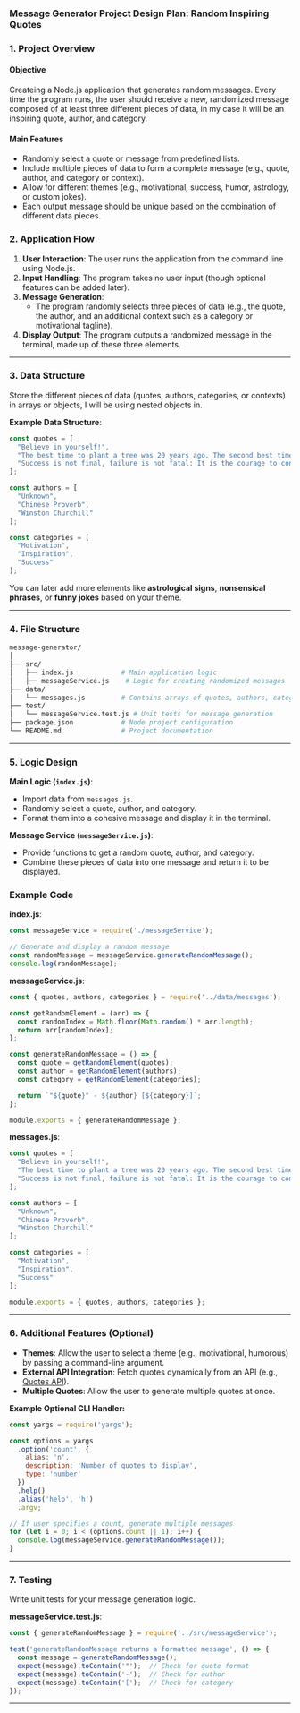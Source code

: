 ### **Message Generator Project Design Plan: Random Inspiring Quotes**


### **1. Project Overview**

#### **Objective**

Createing a Node.js application that generates random messages. Every time the program runs, the user should receive a new, randomized message composed of at least three different pieces of data, in my case it will be an inspiring quote, author, and category.

#### **Main Features**

- Randomly select a quote or message from predefined lists.
- Include multiple pieces of data to form a complete message (e.g., quote, author, and category or context).
- Allow for different themes (e.g., motivational, success, humor, astrology, or custom jokes).
- Each output message should be unique based on the combination of different data pieces.


### **2. Application Flow**

1. **User Interaction**: The user runs the application from the command line using Node.js.
2. **Input Handling**: The program takes no user input (though optional features can be added later).
3. **Message Generation**:
   - The program randomly selects three pieces of data (e.g., the quote, the author, and an additional context such as a category or motivational tagline).
4. **Display Output**: The program outputs a randomized message in the terminal, made up of these three elements.

---

### **3. Data Structure**

Store the different pieces of data (quotes, authors, categories, or contexts) in arrays or objects, I will be using nested objects in.

**Example Data Structure**:

```javascript
const quotes = [
  "Believe in yourself!",
  "The best time to plant a tree was 20 years ago. The second best time is now.",
  "Success is not final, failure is not fatal: It is the courage to continue that counts."
];

const authors = [
  "Unknown",
  "Chinese Proverb",
  "Winston Churchill"
];

const categories = [
  "Motivation",
  "Inspiration",
  "Success"
];
```

You can later add more elements like **astrological signs**, **nonsensical phrases**, or **funny jokes** based on your theme.

---

### **4. File Structure**

```bash
message-generator/
│
├── src/
│   ├── index.js            # Main application logic
│   ├── messageService.js    # Logic for creating randomized messages
├── data/
│   └── messages.js         # Contains arrays of quotes, authors, categories
├── test/
│   └── messageService.test.js # Unit tests for message generation
├── package.json            # Node project configuration
└── README.md               # Project documentation
```

---

### **5. Logic Design**

**Main Logic (`index.js`)**:

- Import data from `messages.js`.
- Randomly select a quote, author, and category.
- Format them into a cohesive message and display it in the terminal.

**Message Service (`messageService.js`)**:

- Provide functions to get a random quote, author, and category.
- Combine these pieces of data into one message and return it to be displayed.

### **Example Code**

**index.js**:

```javascript
const messageService = require('./messageService');

// Generate and display a random message
const randomMessage = messageService.generateRandomMessage();
console.log(randomMessage);
```

**messageService.js**:

```javascript
const { quotes, authors, categories } = require('../data/messages');

const getRandomElement = (arr) => {
  const randomIndex = Math.floor(Math.random() * arr.length);
  return arr[randomIndex];
};

const generateRandomMessage = () => {
  const quote = getRandomElement(quotes);
  const author = getRandomElement(authors);
  const category = getRandomElement(categories);

  return `"${quote}" - ${author} [${category}]`;
};

module.exports = { generateRandomMessage };
```

**messages.js**:

```javascript
const quotes = [
  "Believe in yourself!",
  "The best time to plant a tree was 20 years ago. The second best time is now.",
  "Success is not final, failure is not fatal: It is the courage to continue that counts."
];

const authors = [
  "Unknown",
  "Chinese Proverb",
  "Winston Churchill"
];

const categories = [
  "Motivation",
  "Inspiration",
  "Success"
];

module.exports = { quotes, authors, categories };
```

---

### **6. Additional Features (Optional)**

- **Themes**: Allow the user to select a theme (e.g., motivational, humorous) by passing a command-line argument.
- **External API Integration**: Fetch quotes dynamically from an API (e.g., [Quotes API](https://zenquotes.io/)).
- **Multiple Quotes**: Allow the user to generate multiple quotes at once.

**Example Optional CLI Handler:**

```javascript
const yargs = require('yargs');

const options = yargs
  .option('count', {
    alias: 'n',
    description: 'Number of quotes to display',
    type: 'number'
  })
  .help()
  .alias('help', 'h')
  .argv;

// If user specifies a count, generate multiple messages
for (let i = 0; i < (options.count || 1); i++) {
  console.log(messageService.generateRandomMessage());
}
```

---

### **7. Testing**

Write unit tests for your message generation logic.

**messageService.test.js**:

```javascript
const { generateRandomMessage } = require('../src/messageService');

test('generateRandomMessage returns a formatted message', () => {
  const message = generateRandomMessage();
  expect(message).toContain('"');  // Check for quote format
  expect(message).toContain('-');  // Check for author
  expect(message).toContain('[');  // Check for category
});
```

---
